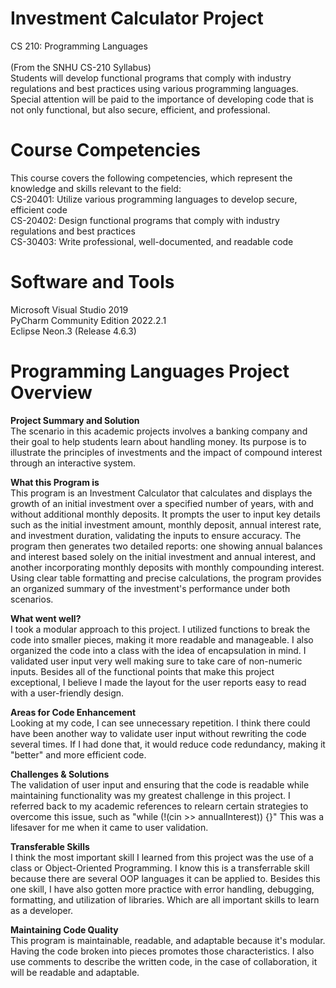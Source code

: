 # Investment Calculator Project
CS 210: Programming Languages
<br/>
<br/>(From the SNHU CS-210 Syllabus)
<br/>Students will develop functional programs that comply with industry regulations and best practices using various programming languages. Special attention will be paid to the importance of developing code that is not only functional, but also secure, efficient, and professional.

# Course Competencies
This course covers the following competencies, which represent the knowledge and skills relevant to the field:
<br/>CS-20401: Utilize various programming languages to develop secure, efficient code
<br/>CS-20402: Design functional programs that comply with industry regulations and best practices
<br/>CS-30403: Write professional, well-documented, and readable code 

# Software and Tools
Microsoft Visual Studio 2019
<br/>PyCharm Community Edition 2022.2.1
<br/>Eclipse Neon.3 (Release 4.6.3)

# Programming Languages Project Overview
__Project Summary and Solution__<br/>
The scenario in this academic projects involves a banking company and their goal to help students learn about handling money. Its purpose is to illustrate the principles of investments and the impact of compound interest through an interactive system.

__What this Program is__<br/>
This program is an Investment Calculator that calculates and displays the growth of an initial investment over a specified number of years, with and without additional monthly deposits. It prompts the user to input key details such as the initial investment amount, monthly deposit, annual interest rate, and investment duration, validating the inputs to ensure accuracy. The program then generates two detailed reports: one showing annual balances and interest based solely on the initial investment and annual interest, and another incorporating monthly deposits with monthly compounding interest. Using clear table formatting and precise calculations, the program provides an organized summary of the investment's performance under both scenarios.

__What went well?__<br/>
I took a modular approach to this project. I utilized functions to break the code into smaller pieces, making it more readable and manageable. I also organized the code into a class with the idea of encapsulation in mind. I validated user input very well making sure to take care of non-numeric inputs. Besides all of the functional points that make this project exceptional, I believe I made the layout for the user reports easy to read with a user-friendly design.

__Areas for Code Enhancement__<br/>
Looking at my code, I can see unnecessary repetition. I think there could have been another way to validate user input without rewriting the code several times. If I had done that, it would reduce code redundancy, making it "better" and more efficient code.

__Challenges & Solutions__<br/>
The validation of user input and ensuring that the code is readable while maintaining functionality was my greatest challenge in this project. I referred back to my academic references to relearn certain strategies to overcome this issue, such as "while (!(cin >> annualInterest)) {}" This was a lifesaver for me when it came to user validation.

__Transferable Skills__<br/>
I think the most important skill I learned from this project was the use of a class or Object-Oriented Programming. I know this is a transferrable skill because there are several OOP languages it can be applied to. Besides this one skill, I have also gotten more practice with error handling, debugging, formatting, and utilization of libraries. Which are all important skills to learn as a developer. 

__Maintaining Code Quality__<br/>
This program is maintainable, readable, and adaptable because it's modular. Having the code broken into pieces promotes those characteristics. I also use comments to describe the written code, in the case of collaboration, it will be readable and adaptable.
